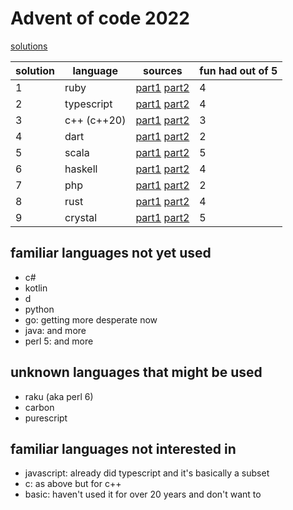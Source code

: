 # Advent of code 2022

[solutions](./solutions)

| solution | language | sources | fun had out of 5 |
| - | - | - | - |
| 1 | ruby | [part1](./solutions/day1-part1.rb) [part2](./solutions/day1-part2.rb) | 4 |
| 2 | typescript | [part1](./solutions/day2-part1.ts) [part2](./solutions/day2-part2.ts) | 4 |
| 3 | c++ (c++20) | [part1](./solutions/day3-part1.cc) [part2](./solutions/day3-part2.cc) | 3 |
| 4 | dart | [part1](./solutions/day4-part1.dart) [part2](./solutions/day4-part2.dart) | 2 |
| 5 | scala | [part1](./solutions/day5-part1.scala) [part2](./solutions/day5-part2.scala) | 5 |
| 6 | haskell | [part1](./solutions/day6-part1.hs) [part2](./solutions/day6-part2.hs) | 4 |
| 7 | php | [part1](./solutions/day7-part1.php) [part2](./solutions/day7-part2.php) | 2 |
| 8 | rust | [part1](./solutions/day8-part1.rs) [part2](./solutions/day8-part2.rs) | 4 |
| 9 | crystal | [part1](./solutions/day9-part1.cr) [part2](./solutions/day9-part2.cr) | 5 |

## familiar languages not yet used

- c#
- kotlin
- d
- python
- go: getting more desperate now
- java: and more
- perl 5: and more

## unknown languages that might be used

- raku (aka perl 6)
- carbon
- purescript

## familiar languages not interested in

- javascript: already did typescript and it's basically a subset
- c: as above but for c++
- basic: haven't used it for over 20 years and don't want to
